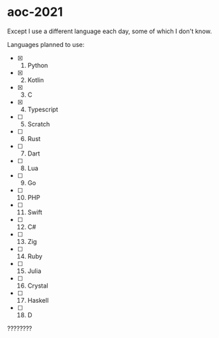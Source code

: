 # aoc-2021

Except I use a different language each day, some of which I don't know.

Languages planned to use:
- [x] 1. Python
- [x] 2. Kotlin
- [x] 3. C
- [x] 4. Typescript
- [ ] 5. Scratch
- [ ] 6. Rust
- [ ] 7. Dart
- [ ] 8. Lua
- [ ] 9. Go
- [ ] 10. PHP
- [ ] 11. Swift
- [ ] 12. C#
- [ ] 13. Zig
- [ ] 14. Ruby
- [ ] 15. Julia
- [ ] 16. Crystal
- [ ] 17. Haskell
- [ ] 18. D

????????
